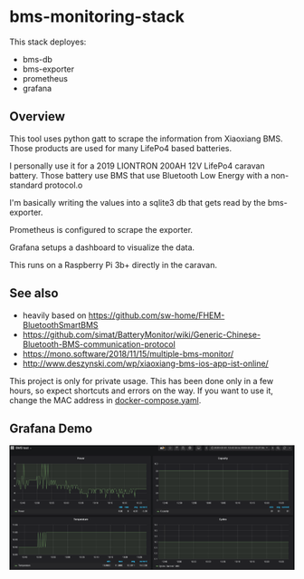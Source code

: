 # bms-monitoring-stack

This stack deployes:
  * bms-db
  * bms-exporter
  * prometheus
  * grafana


## Overview

This tool uses python gatt to scrape the information from Xiaoxiang BMS.
Those products are used for many LifePo4 based batteries.

I personally use it for a 2019 LIONTRON 200AH 12V LifePo4 caravan battery.
Those battery use BMS that use Bluetooth Low Energy with a non-standard protocol.o

I'm basically writing the values into a sqlite3 db that gets read by the bms-exporter.

Prometheus is configured to scrape the exporter.

Grafana setups a dashboard to visualize the data.

This runs on a Raspberry Pi 3b+ directly in the caravan.

## See also
  * heavily based on https://github.com/sw-home/FHEM-BluetoothSmartBMS
  * https://github.com/simat/BatteryMonitor/wiki/Generic-Chinese-Bluetooth-BMS-communication-protocol
  * https://mono.software/2018/11/15/multiple-bms-monitor/
  * http://www.deszynski.com/wp/xiaoxiang-bms-ios-app-ist-online/


This project is only for private usage. This has been done only in a few hours, so expect shortcuts and errors on the way. If you want to use it, change the MAC address in [docker-compose.yaml](docker-compose.yaml).

## Grafana Demo

![](screenshots/grafana-dashboard.png)
